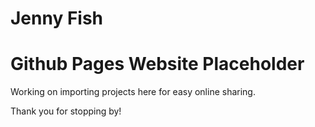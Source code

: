 # Jenny Fish
# Github Pages Website Placeholder
Working on importing projects here for easy online sharing.

Thank you for stopping by!
